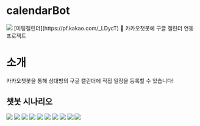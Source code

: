 calendarBot
=============
<img src="https://user-images.githubusercontent.com/39210160/95098634-e6331500-0769-11eb-9e32-5eae65ea2f0f.JPG">
[미팅캘린더](https://pf.kakao.com/_LDycT)
💬 카카오챗봇에 구글 캘린더 연동 프로젝트

# 소개
카카오챗봇을 통해 상대방의 구글 캘린더에 직접 일정을 등록할 수 있습니다!


## 챗봇 시나리오

<img src="https://user-images.githubusercontent.com/39210160/95098862-2d210a80-076a-11eb-87f8-4cf125fbe60f.png">
<img src="https://user-images.githubusercontent.com/39210160/95098944-475ae880-076a-11eb-883d-384fdd3b0a66.png">
<img src="https://user-images.githubusercontent.com/39210160/95099017-59d52200-076a-11eb-878c-960f087425af.png">
<img src="https://user-images.githubusercontent.com/39210160/95099035-5f326c80-076a-11eb-8aff-a8c815823ff9.png">
<img src="https://user-images.githubusercontent.com/39210160/95099045-635e8a00-076a-11eb-9fd6-3436628539d5.png">
<img src="https://user-images.githubusercontent.com/39210160/95099058-66f21100-076a-11eb-97a4-a88d03b08e83.png">
<img src="https://user-images.githubusercontent.com/39210160/95099071-6c4f5b80-076a-11eb-86aa-13d6886b1e63.png">
<img src="https://user-images.githubusercontent.com/39210160/95099081-6e191f00-076a-11eb-9eb8-afd6ad1dec68.png">
<img src="https://user-images.githubusercontent.com/39210160/95099113-7a04e100-076a-11eb-9f0b-7d197e78e4a3.png">
<img src="https://user-images.githubusercontent.com/39210160/95099129-7cffd180-076a-11eb-9469-e90404e71685.png">
